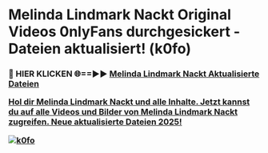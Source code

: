 # Melinda Lindmark Nackt Original Videos 0nlyFans durchgesickert - Dateien aktualisiert! (k0fo)

<h3>🔴 HIER KLICKEN 🌐==►► <a href="https://tinyurl.com/h6vf6nb8" rel="nofollow">Melinda Lindmark Nackt Aktualisierte Dateien

Hol dir Melinda Lindmark Nackt und alle Inhalte. Jetzt kannst du auf alle Videos und Bilder von Melinda Lindmark Nackt zugreifen. Neue aktualisierte Dateien 2025!

[![k0fo](https://i.imgur.com/sD4kR3V.gif)](https://tinyurl.com/h6vf6nb8)
